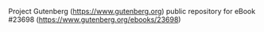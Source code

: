 Project Gutenberg (https://www.gutenberg.org) public repository for eBook #23698 (https://www.gutenberg.org/ebooks/23698)
